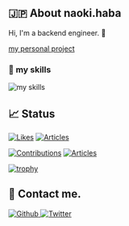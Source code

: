 ## 🇯🇵 About naoki.haba
Hi, I'm a backend engineer. 🤝

[my personal project](https://github.com/naokis-practice-project)

### 🌱 my skills
<img alt="my skills" src="https://skillicons.dev/icons?theme=light&perline=8&i=aws,firebase,gcp,git,github,go,graphql,html,js,jest,jquery,laravel,mysql,nestjs,nextjs,nodejs,nuxtjs,php,postgres,prisma,react,ts," />

## 📈 Status
[![Likes](https://badgen.org/img/zenn/naonao70/likes?style=for-the-badge)](https://zenn.dev/naonao70)
[![Articles](https://badgen.org/img/zenn/naonao70/articles?style=for-the-badge)](https://zenn.dev/naonao70)

[![Contributions](https://badgen.org/img/qiita/NaokiHaba/contributions?style=for-the-badge)](https://qiita.com/NaokiHaba)
[![Articles](https://badgen.org/img/qiita/NaokiHaba/articles?style=for-the-badge)](https://qiita.com/NaokiHaba)

[![trophy](https://github-profile-trophy.vercel.app/?username=NaokiHaba)](https://github.com/NaokiHaba/github-profile-trophy)

## 📨 Contact me.

<p>
  <a href="https://github.com/NaokiHaba" target="_blank">
    <img alt="Github" src="https://img.shields.io/badge/GitHub-%2312100E.svg?&style=for-the-badge&logo=Github&logoColor=white" />
  </a> 
  <a href="https://twitter.com/NaokiHaba" target="_blank">
    <img alt="Twitter" src="https://img.shields.io/badge/twitter-%231DA1F2.svg?&style=for-the-badge&logo=twitter&logoColor=white" />   </a>
</p>
